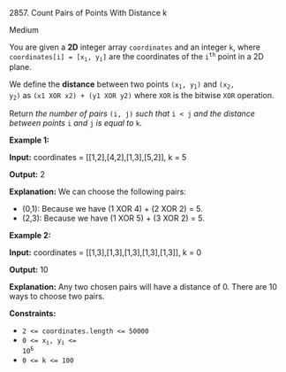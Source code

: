 2857\. Count Pairs of Points With Distance k

Medium

You are given a **2D** integer array `coordinates` and an integer `k`, where <code>coordinates[i] = [x<sub>i</sub>, y<sub>i</sub>]</code> are the coordinates of the <code>i<sup>th</sup></code> point in a 2D plane.

We define the **distance** between two points <code>(x<sub>1</sub>, y<sub>1</sub>)</code> and <code>(x<sub>2</sub>, y<sub>2</sub>)</code> as `(x1 XOR x2) + (y1 XOR y2)` where `XOR` is the bitwise `XOR` operation.

Return _the number of pairs_ `(i, j)` _such that_ `i < j` _and the distance between points_ `i` _and_ `j` _is equal to_ `k`.

**Example 1:**

**Input:** coordinates = [[1,2],[4,2],[1,3],[5,2]], k = 5

**Output:** 2

**Explanation:** We can choose the following pairs: 
- (0,1): Because we have (1 XOR 4) + (2 XOR 2) = 5. 
- (2,3): Because we have (1 XOR 5) + (3 XOR 2) = 5.

**Example 2:**

**Input:** coordinates = [[1,3],[1,3],[1,3],[1,3],[1,3]], k = 0

**Output:** 10

**Explanation:** Any two chosen pairs will have a distance of 0. There are 10 ways to choose two pairs.

**Constraints:**

*   `2 <= coordinates.length <= 50000`
*   <code>0 <= x<sub>i</sub>, y<sub>i</sub> <= 10<sup>6</sup></code>
*   `0 <= k <= 100`